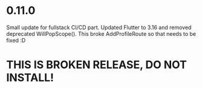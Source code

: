 # 0.11.0

Small update for fullstack CI/CD part. Updated Flutter to 3.16 and removed
deprecated WillPopScope(). This broke AddProfileRoute so that needs to be fixed
:D

# THIS IS BROKEN RELEASE, DO NOT INSTALL!
